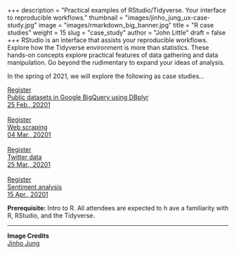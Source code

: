 +++
description = "Practical examples of RStudio/Tidyverse.  Your interface to reproducible workflows."
thumbnail = "images/jinho_jung_ux-case-study.jpg"
image = "images/rmarkdown_big_banner.jpg"
title = "R case studies"
weight = 15
slug = "case_study"
author = "John Little"
draft = false
+++
RStudio is an interface that assists your reproducible workflows.  Explore how the Tidyverse environment is more than statistics.  These hands-on concepts explore practical features of data gathering and data manipulation.  Go beyond the rudimentary to expand your ideas of analysis.

In the spring of 2021, we will explore the following as case studies...

<a href="https://duke.libcal.com/event/7299976" class="button">Register<br>Public datasets in Google BigQuery using DBplyr<br>25 Feb.,   20201</a> <br>  
<a href="https://duke.libcal.com/event/7300069" class="button">Register<br>Web scraping                                   <br>04 Mar.,   20201</a> <br>  
<a href="https://duke.libcal.com/event/7300183" class="button">Register<br>Twitter data                                   <br>25 Mar.,   20201</a> <br>  
<a href="https://duke.libcal.com/event/7300289" class="button">Register<br>Sentiment analysis                             <br>15 Apr.,   20201</a>  

**Prerequisite:**  Intro to R.  All attendees are expected to h ave a familiarity with R, RStudio, and the Tidyverse. 

<!-- 
### Register

This semester the **Dashboards, slides, and R Markdown** workshop combines elements of this workshop with the [Interactive Dashboards](/portfolio/dashboard_workshop) workshop  

<a href="https://duke.libcal.com/event/7300231" class="button">Register:<br>Slides with Rmarkdown (Xaringan)<br>April 6, 2021</a> 

-->


---
**Image Credits**  
[Jinho Jung](https://www.flickr.com/photos/phploveme/13163985014/)  

